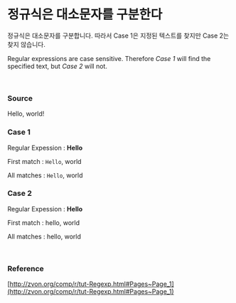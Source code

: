 # 정규식은 대소문자를 구분한다

정규식은 대소문자를 구분합니다. 따라서 Case 1은 지정된 텍스트를 찾지만 Case 2는 찾지 않습니다.

Regular expressions are case sensitive. Therefore *Case 1* will find the specified text, but *Case 2* will not.

<br>

### Source

Hello, world!

### Case 1

Regular Expession : **Hello**

First match : `Hello`, world

All matches : `Hello`, world

### Case 2
Regular Expession : **Hello**

First match : hello, world

All matches : hello, world

<br>

### Reference

[http://zvon.org/comp/r/tut-Regexp.html#Pages~Page_1](http://zvon.org/comp/r/tut-Regexp.html#Pages~Page_1)